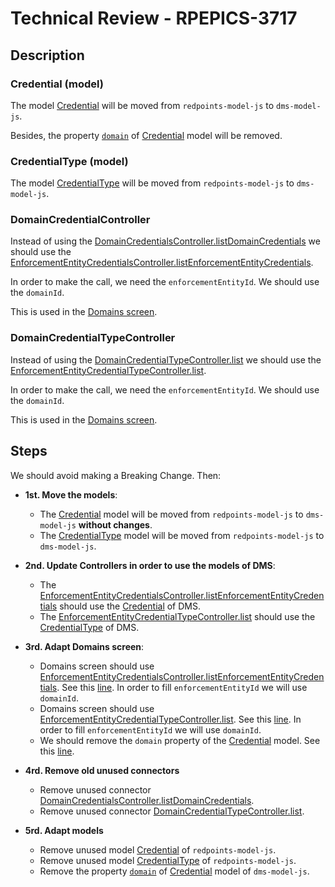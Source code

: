 # Technical Review - RPEPICS-3717

## Description

### Credential (model)

The model [Credential](https://bitbucket.rdpnts.com/projects/RPBO/repos/redpoints-model-js/browse/src/model/asset/Credential.ts) will be moved from `redpoints-model-js` to `dms-model-js`.

Besides, the property [`domain`](https://bitbucket.rdpnts.com/projects/RPBO/repos/redpoints-model-js/browse/src/model/asset/Credential.ts#23) of [Credential](https://bitbucket.rdpnts.com/projects/RPBO/repos/redpoints-model-js/browse/src/model/asset/Credential.ts) model will be removed.

### CredentialType (model)

The model [CredentialType](https://bitbucket.rdpnts.com/projects/RPBO/repos/redpoints-model-js/browse/src/model/asset/CredentialType.ts) will be moved from `redpoints-model-js` to `dms-model-js`.

### DomainCredentialController

Instead of using the [DomainCredentialsController.listDomainCredentials](https://bitbucket.rdpnts.com/projects/RPCSUITE/repos/dms-restapi-connector/browse/src/controller/domain/DomainCredentialsController.ts#29) we should use the [EnforcementEntityCredentialsController.listEnforcementEntityCredentials](https://bitbucket.rdpnts.com/projects/RPCSUITE/repos/dms-restapi-connector/browse/src/controller/enforcemententity/EnforcementEntityCredentialsController.ts#27).

In order to make the call, we need the `enforcementEntityId`. We should use the `domainId`.

This is used in the [Domains screen](https://bitbucket.rdpnts.com/projects/RPBO/repos/redpoints-front-domains/browse/src/modules/DomainDetails/pages/DomainDetails/sections/Credentials/Credentials.jsx#22).

### DomainCredentialTypeController

Instead of using the [DomainCredentialTypeController.list](https://bitbucket.rdpnts.com/projects/RPCSUITE/repos/dms-restapi-connector/browse/src/controller/domain/DomainCredentialTypeController.ts) we should use the [EnforcementEntityCredentialTypeController.list](https://bitbucket.rdpnts.com/projects/RPCSUITE/repos/dms-restapi-connector/browse/src/controller/enforcemententity/EnforcementEntityCredentialTypeController.ts#15).

In order to make the call, we need the `enforcementEntityId`. We should use the `domainId`.

This is used in the [Domains screen](https://bitbucket.rdpnts.com/projects/RPBO/repos/redpoints-front-domains/browse/src/modules/DomainDetails/pages/DomainDetails/sections/Credentials/Credentials.jsx#23).

## Steps

We should avoid making a Breaking Change. Then:

- **1st. Move the models**:
  - The [Credential](https://bitbucket.rdpnts.com/projects/RPBO/repos/redpoints-model-js/browse/src/model/asset/Credential.ts) model will be moved from `redpoints-model-js` to `dms-model-js` **without changes**.
  - The [CredentialType](https://bitbucket.rdpnts.com/projects/RPBO/repos/redpoints-model-js/browse/src/model/asset/CredentialType.ts) model will be moved from `redpoints-model-js` to `dms-model-js`.

- **2nd. Update Controllers in order to use the models of DMS**:
  - The [EnforcementEntityCredentialsController.listEnforcementEntityCredentials](https://bitbucket.rdpnts.com/projects/RPCSUITE/repos/dms-restapi-connector/browse/src/controller/enforcemententity/EnforcementEntityCredentialsController.ts#6) should use the [Credential](https://bitbucket.rdpnts.com/projects/RPBO/repos/redpoints-model-js/browse/src/model/asset/Credential.ts) of DMS.
  - The [EnforcementEntityCredentialTypeController.list](https://bitbucket.rdpnts.com/projects/RPCSUITE/repos/dms-restapi-connector/browse/src/controller/enforcemententity/EnforcementEntityCredentialTypeController.ts#1) should use the [CredentialType](https://bitbucket.rdpnts.com/projects/RPBO/repos/redpoints-model-js/browse/src/model/asset/CredentialType.ts) of DMS.

- **3rd. Adapt Domains screen**:
  - Domains screen should use [EnforcementEntityCredentialsController.listEnforcementEntityCredentials](https://bitbucket.rdpnts.com/projects/RPCSUITE/repos/dms-restapi-connector/browse/src/controller/enforcemententity/EnforcementEntityCredentialsController.ts). See this [line](https://bitbucket.rdpnts.com/projects/RPBO/repos/redpoints-front-domains/browse/src/modules/DomainDetails/pages/DomainDetails/sections/Credentials/Credentials.jsx#22). In order to fill `enforcementEntityId` we will use `domainId`.
  - Domains screen should use [EnforcementEntityCredentialTypeController.list](https://bitbucket.rdpnts.com/projects/RPCSUITE/repos/dms-restapi-connector/browse/src/controller/enforcemententity/EnforcementEntityCredentialTypeController.ts). See this [line](https://bitbucket.rdpnts.com/projects/RPBO/repos/redpoints-front-domains/browse/src/modules/DomainDetails/pages/DomainDetails/sections/Credentials/Credentials.jsx#23). In order to fill `enforcementEntityId` we will use `domainId`.
  - We should remove the `domain` property of the [Credential](https://bitbucket.rdpnts.com/projects/RPBO/repos/redpoints-model-js/browse/src/model/asset/Credential.ts) model. See this [line](https://bitbucket.rdpnts.com/projects/RPBO/repos/redpoints-front-domains/browse/src/modules/DomainDetails/pages/DomainDetails/sections/Credentials/Credentials.jsx#90).

- **4rd. Remove old unused connectors**
  - Remove unused connector [DomainCredentialsController.listDomainCredentials](https://bitbucket.rdpnts.com/projects/RPCSUITE/repos/dms-restapi-connector/browse/src/controller/domain/DomainCredentialsController.ts).
  - Remove unused connector [DomainCredentialTypeController.list](https://bitbucket.rdpnts.com/projects/RPCSUITE/repos/dms-restapi-connector/browse/src/controller/domain/DomainCredentialTypeController.ts).

- **5rd. Adapt models**
  - Remove unused model [Credential](https://bitbucket.rdpnts.com/projects/RPBO/repos/redpoints-model-js/browse/src/model/asset/Credential.ts) of `redpoints-model-js`.
  - Remove unused model [CredentialType](https://bitbucket.rdpnts.com/projects/RPBO/repos/redpoints-model-js/browse/src/model/asset/CredentialType.ts) of `redpoints-model-js`.
  - Remove the property [`domain`](https://bitbucket.rdpnts.com/projects/RPBO/repos/redpoints-model-js/browse/src/model/asset/Credential.ts#23) of [Credential](https://bitbucket.rdpnts.com/projects/RPBO/repos/redpoints-model-js/browse/src/model/asset/Credential.ts) model of `dms-model-js`.
